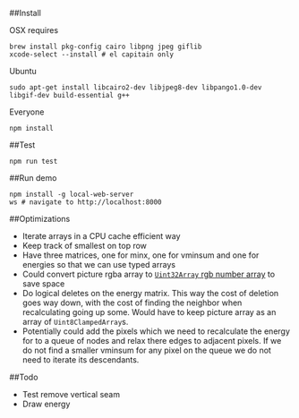 ##Install

OSX requires

    brew install pkg-config cairo libpng jpeg giflib
    xcode-select --install # el capitain only

Ubuntu 

    sudo apt-get install libcairo2-dev libjpeg8-dev libpango1.0-dev libgif-dev build-essential g++

Everyone

    npm install

##Test

    npm run test

##Run demo

    npm install -g local-web-server
    ws # navigate to http://localhost:8000

##Optimizations

- Iterate arrays in a CPU cache efficient way
- Keep track of smallest on top row
- Have three matrices, one for minx, one for vminsum and one for energies so that we can use typed arrays
- Could convert picture rgba array to [`Uint32Array` rgb number array](https://hacks.mozilla.org/2011/12/faster-canvas-pixel-manipulation-with-typed-arrays/) to save space
- Do logical deletes on the energy matrix. This way the cost of deletion goes way down, with the cost of finding the neighbor when recalculating going up some. Would have to keep picture array as an array of `Uint8ClampedArray`s.
- Potentially could add the pixels which we need to recalculate the energy for to a queue of nodes and relax there edges to adjacent pixels. If we do not find a smaller vminsum for any pixel on the queue we do not need to iterate its descendants.

##Todo
- Test remove vertical seam
- Draw energy
